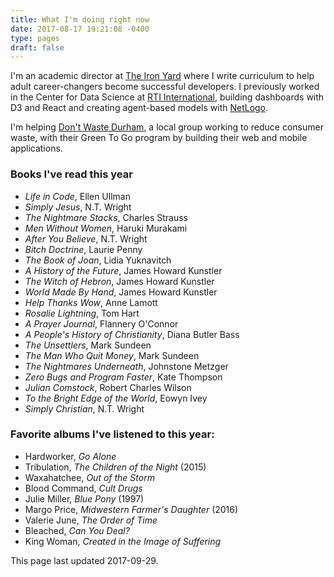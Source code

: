 ```yaml
---
title: What I'm doing right now
date: 2017-08-17 19:21:08 -0400
type: pages
draft: false
---
```


I'm an academic director at [The Iron Yard](https://www.theironyard.com/) where I write curriculum to help adult career-changers become successful developers. I previously worked in the Center for Data Science at [RTI International](http://www.rti.org/), building dashboards with D3 and React and creating agent-based models with [NetLogo](https://ccl.northwestern.edu/netlogo/).

I'm helping [Don't Waste Durham](http://dontwastedurham.org/), a local group working to reduce consumer waste, with their Green To Go program by building their web and mobile applications.

### Books I've read this year

* *Life in Code*, Ellen Ullman
* *Simply Jesus*, N.T. Wright
* *The Nightmare Stacks*, Charles Strauss
* *Men Without Women*, Haruki Murakami
* *After You Believe*, N.T. Wright
* *Bitch Doctrine*, Laurie Penny
* *The Book of Joan*, Lidia Yuknavitch
* *A History of the Future*, James Howard Kunstler
* *The Witch of Hebron*, James Howard Kunstler
* *World Made By Hand*, James Howard Kunstler
* *Help Thanks Wow*, Anne Lamott
* *Rosalie Lightning*, Tom Hart
* *A Prayer Journal*, Flannery O'Connor
* *A People's History of Christianity*, Diana Butler Bass
* *The Unsettlers*, Mark Sundeen
* *The Man Who Quit Money*, Mark Sundeen
* *The Nightmares Underneath*, Johnstone Metzger
* *Zero Bugs and Program Faster*, Kate Thompson
* *Julian Comstock*, Robert Charles Wilson
* *To the Bright Edge of the World*, Eowyn Ivey
* *Simply Christian*, N.T. Wright

### Favorite albums I've listened to this year:

* Hardworker, *Go Alone*
* Tribulation, *The Children of the Night* (2015)
* Waxahatchee, *Out of the Storm*
* Blood Command, *Cult Drugs*
* Julie Miller, *Blue Pony* (1997)
* Margo Price, *Midwestern Farmer's Daughter* (2016)
* Valerie June, *The Order of Time*
* Bleached, *Can You Deal?*
* King Woman, *Created in the Image of Suffering*

This page last updated 2017-09-29.
